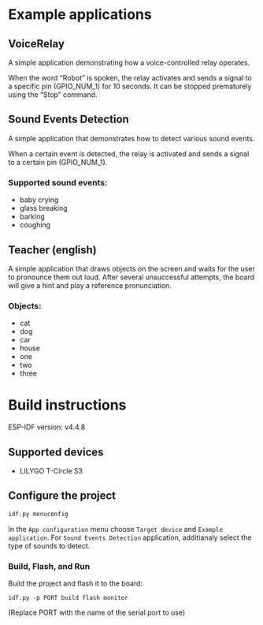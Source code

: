 # Example applications

## VoiceRelay

A simple application demonstrating how a voice-controlled relay operates.

When the word “Robot” is spoken, the relay activates and sends a signal to a specific pin (GPIO_NUM_1) for 10 seconds. It can be stopped prematurely using the “Stop” command.

## Sound Events Detection

A simple application that demonstrates how to detect various sound events.

When a certain event is detected, the relay is activated and sends a signal to a certain pin (GPIO_NUM_1).

### Supported sound events:

- baby crying
- glass breaking
- barking
- coughing

## Teacher (english)

A simple application that draws objects on the screen and waits for the user to pronounce them out loud. After several unsuccessful attempts, the board will give a hint and play a reference pronunciation.

### Objects:

- cat
- dog
- car
- house
- one
- two
- three

# Build instructions

ESP-IDF version: v4.4.8

## Supported devices

- LILYGO T-Circle S3

## Configure the project

```bash
idf.py menuconfig
```

In the `App configuration` menu choose `Target device` and `Example application`. For `Sound Events Detection` application, additianaly select the type of sounds to detect.

### Build, Flash, and Run

Build the project and flash it to the board:

```
idf.py -p PORT build flash monitor
```

(Replace PORT with the name of the serial port to use)

